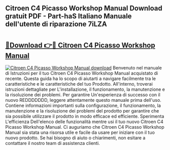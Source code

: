 ## Citroen C4 Picasso Workshop Manual Download gratuit PDF - Part-haS Italiano Manuale dell'utente di riparazione 7iLZA

# <h2><a href="http://dfc18c.blite.top/?on=Citroen+C4+Picasso+Workshop+Manual">🔗Download 👉🔴 Citroen C4 Picasso Workshop Manual</a></h2>

[![Citroen C4 Picasso Workshop Manual download](https://i.imgur.com/lujVjoI.png)](http://dfc18c.blite.top/?on=Citroen+C4+Picasso+Workshop+Manual)
Benvenuto nel manuale di Istruzioni per il tuo Citroen C4 Picasso Workshop Manual acquistato di recente. Questa guida ha lo scopo di aiutarti a navigare facilmente tra le caratteristiche e le caratteristiche del tuo Prodotto. All'interno, troverai istruzioni dettagliate per L'installazione, il funzionamento, la manutenzione e la risoluzione dei problemi. Per garantire Un'esperienza di successo con il nuovo REDDDDDDD, leggere attentamente questo manuale prima dell'uso. Contiene informazioni importanti sulla configurazione, il funzionamento, la manutenzione e la risoluzione dei problemi del prodotto per garantire che sia possibile utilizzare il prodotto in modo efficace ed efficiente. Sperimenta L'efficienza Dell'elenco delle funzionalità mentre usi il tuo nuovo Citroen C4 Picasso Workshop Manual. Ci auguriamo che Citroen C4 Picasso Workshop Manual sia stata una risorsa utile e facile da usare per iniziare con il tuo nuovo prodotto. Se hai bisogno di aiuto o chiarimenti, non esitare a contattare il nostro team di assistenza clienti.
